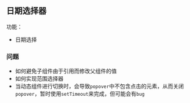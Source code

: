 ## 日期选择器

功能：
* 日期选择

### 问题
* 如何避免子组件由于引用而修改父组件的值
* 如何实现范围选择器
* 当动态组件进行切换时，会导致`popover`中不包含点击的元素，从而关闭`popover`，暂时使用`setTimeout`来完成，但可能会有`bug`
